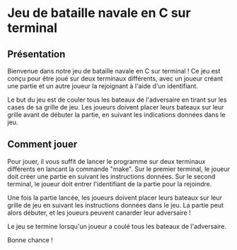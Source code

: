 # Jeu de bataille navale en C sur terminal

## Présentation

Bienvenue dans notre jeu de bataille navale en C sur terminal ! Ce jeu est conçu pour être joué sur deux terminaux différents, avec un joueur créant une partie et un autre joueur la rejoignant à l'aide d'un identifiant. 

Le but du jeu est de couler tous les bateaux de l'adversaire en tirant sur les cases de sa grille de jeu. Les joueurs doivent placer leurs bateaux sur leur grille avant de débuter la partie, en suivant les indications données dans le jeu. 

## Comment jouer

Pour jouer, il vous suffit de lancer le programme sur deux terminaux différents en lancant la commande "make". Sur le premier terminal, le joueur doit créer une partie en suivant les instructions données. Sur le second terminal, le joueur doit entrer l'identifiant de la partie pour la rejoindre. 

Une fois la partie lancée, les joueurs doivent placer leurs bateaux sur leur grille de jeu en suivant les instructions données dans le jeu. La partie peut alors débuter, et les joueurs peuvent canarder leur adversaire ! 

Le jeu se termine lorsqu'un joueur a coulé tous les bateaux de l'adversaire. 

Bonne chance !
